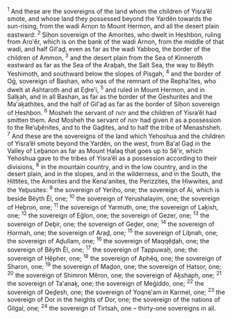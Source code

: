 <sup>1</sup> And these are the sovereigns of the land whom the children of Yisra’ĕl smote, and whose land they possessed beyond the Yardĕn towards the sun-rising, from the wadi Arnon to Mount Ḥermon, and all the desert plain eastward:
<sup>2</sup> Siḥon sovereign of the Amorites, who dwelt in Ḥeshbon, ruling from Aro‛ĕr, which is on the bank of the wadi Arnon, from the middle of that wadi, and half Gil‛aḏ, even as far as the wadi Yabboq, the border of the children of Ammon,
<sup>3</sup> and the desert plain from the Sea of Kinneroth eastward as far as the Sea of the Araḇah, the Salt Sea, the way to Bĕyth Yeshimoth, and southward below the slopes of Pisgah,
<sup>4</sup> and the border of Oḡ, sovereign of Bashan, who was of the remnant of the Repha’ites, who dwelt at Ashtaroth and at Eḏre‛i,
<sup>5</sup> and ruled in Mount Ḥermon, and in Salḵah, and in all Bashan, as far as the border of the Geshurites and the Ma‛aḵathites, and the half of Gil‛aḏ as far as the border of Siḥon sovereign of Ḥeshbon.
<sup>6</sup> Mosheh the servant of יהוה and the children of Yisra’ĕl had smitten them. And Mosheh the servant of יהוה had given it as a possession to the Re’uḇĕnites, and to the Gaḏites, and to half the tribe of Menashsheh.
<sup>7</sup> And these are the sovereigns of the land which Yehoshua and the children of Yisra’ĕl smote beyond the Yardĕn, on the west, from Ba‛al Gaḏ in the Valley of Leḇanon as far as Mount Ḥalaq that goes up to Sĕ‛ir, which Yehoshua gave to the tribes of Yisra’ĕl as a possession according to their divisions,
<sup>8</sup> in the mountain country, and in the low country, and in the desert plain, and in the slopes, and in the wilderness, and in the South, the Ḥittites, the Amorites and the Kena‛anites, the Perizzites, the Ḥiwwites, and the Yeḇusites:
<sup>9</sup> the sovereign of Yeriḥo, one; the sovereign of Ai, which is beside Bĕyth Ĕl, one;
<sup>10</sup> the sovereign of Yerushalayim, one; the sovereign of Ḥeḇron, one;
<sup>11</sup> the sovereign of Yarmuth, one; the sovereign of Laḵish, one;
<sup>12</sup> the sovereign of Eḡlon, one; the sovereign of Gezer, one;
<sup>13</sup> the sovereign of Deḇir, one; the sovereign of Geḏer, one;
<sup>14</sup> the sovereign of Ḥormah, one; the sovereign of Araḏ, one;
<sup>15</sup> the sovereign of Liḇnah, one; the sovereign of Aḏullam, one;
<sup>16</sup> the sovereign of Maqqĕḏah, one; the sovereign of Bĕyth Ĕl, one;
<sup>17</sup> the sovereign of Tappuwaḥ, one; the sovereign of Ḥĕpher, one;
<sup>18</sup> the sovereign of Aphĕq, one; the sovereign of Sharon, one;
<sup>19</sup> the sovereign of Maḏon, one; the sovereign of Ḥatsor, one;
<sup>20</sup> the sovereign of Shimron Mĕron, one; the sovereign of Aḵshaph, one;
<sup>21</sup> the sovereign of Ta‛anaḵ, one; the sovereign of Meḡiddo, one;
<sup>22</sup> the sovereign of Qeḏesh, one; the sovereign of Yoqne‛am in Karmel, one;
<sup>23</sup> the sovereign of Dor in the heights of Dor, one; the sovereign of the nations of Gilgal, one;
<sup>24</sup> the sovereign of Tirtsah, one – thirty-one sovereigns in all.
